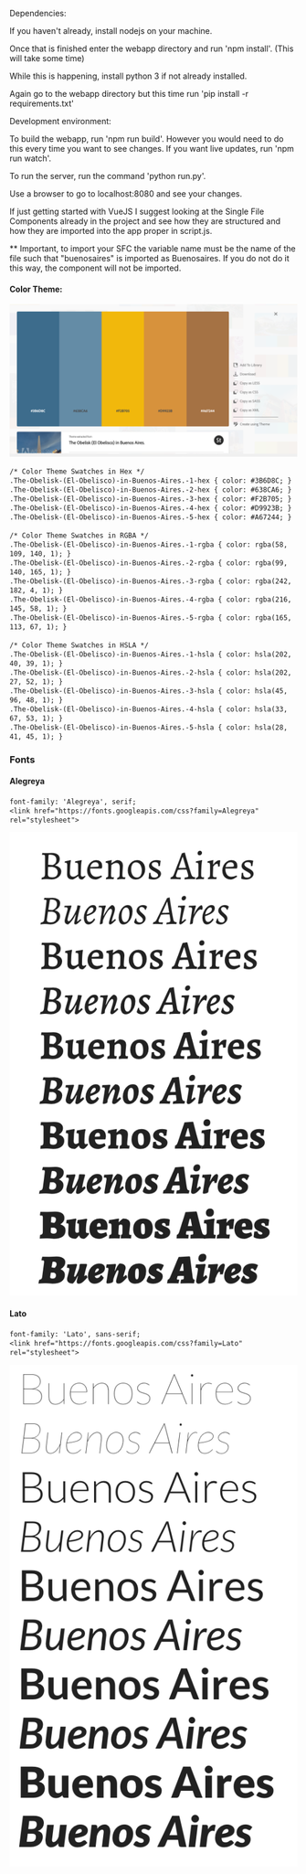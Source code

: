 Dependencies:

If you haven't already, install nodejs on your machine.

Once that is finished enter the webapp directory and run 'npm install'. (This will take some time)

While this is happening, install python 3 if not already installed.

Again go to the webapp directory but this time run 'pip install -r requirements.txt'

Development environment:

To build the webapp, run 'npm run build'. However you would need to do this every time you want to see changes. If you want live updates, run 'npm run watch'.

To run the server, run the command 'python run.py'.

Use a browser to go to localhost:8080 and see your changes.

If just getting started with VueJS I suggest looking at the Single File Components already in the project and see how they are structured and how they are imported into the app proper in script.js.

** Important, to import your SFC the variable name must be the name of the file such that "buenosaires" is imported as Buenosaires. If you do not do it this way, the component will not be imported.

#### Color Theme:

![color theme](images/buenos-aires-color-theme.png)

```
/* Color Theme Swatches in Hex */
.The-Obelisk-(El-Obelisco)-in-Buenos-Aires.-1-hex { color: #3B6D8C; }
.The-Obelisk-(El-Obelisco)-in-Buenos-Aires.-2-hex { color: #638CA6; }
.The-Obelisk-(El-Obelisco)-in-Buenos-Aires.-3-hex { color: #F2B705; }
.The-Obelisk-(El-Obelisco)-in-Buenos-Aires.-4-hex { color: #D9923B; }
.The-Obelisk-(El-Obelisco)-in-Buenos-Aires.-5-hex { color: #A67244; }

/* Color Theme Swatches in RGBA */
.The-Obelisk-(El-Obelisco)-in-Buenos-Aires.-1-rgba { color: rgba(58, 109, 140, 1); }
.The-Obelisk-(El-Obelisco)-in-Buenos-Aires.-2-rgba { color: rgba(99, 140, 165, 1); }
.The-Obelisk-(El-Obelisco)-in-Buenos-Aires.-3-rgba { color: rgba(242, 182, 4, 1); }
.The-Obelisk-(El-Obelisco)-in-Buenos-Aires.-4-rgba { color: rgba(216, 145, 58, 1); }
.The-Obelisk-(El-Obelisco)-in-Buenos-Aires.-5-rgba { color: rgba(165, 113, 67, 1); }

/* Color Theme Swatches in HSLA */
.The-Obelisk-(El-Obelisco)-in-Buenos-Aires.-1-hsla { color: hsla(202, 40, 39, 1); }
.The-Obelisk-(El-Obelisco)-in-Buenos-Aires.-2-hsla { color: hsla(202, 27, 52, 1); }
.The-Obelisk-(El-Obelisco)-in-Buenos-Aires.-3-hsla { color: hsla(45, 96, 48, 1); }
.The-Obelisk-(El-Obelisco)-in-Buenos-Aires.-4-hsla { color: hsla(33, 67, 53, 1); }
.The-Obelisk-(El-Obelisco)-in-Buenos-Aires.-5-hsla { color: hsla(28, 41, 45, 1); }
```

### Fonts

#### Alegreya

```
font-family: 'Alegreya', serif;
<link href="https://fonts.googleapis.com/css?family=Alegreya" rel="stylesheet">
```
![alegreya](images/alegreya.png)
#### Lato
```
font-family: 'Lato', sans-serif;
<link href="https://fonts.googleapis.com/css?family=Lato" rel="stylesheet">
```
![lato](images/lato.png)

